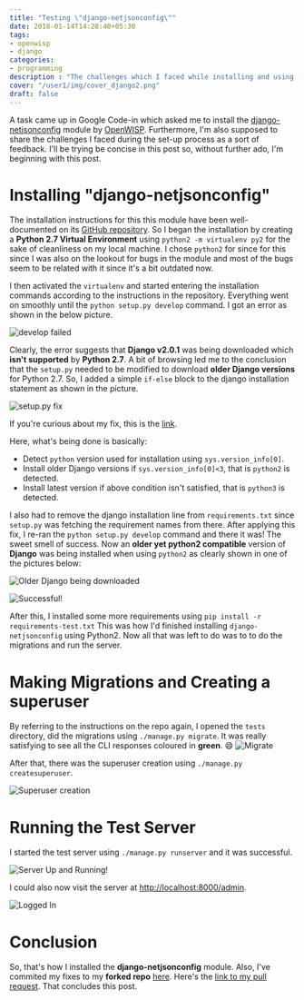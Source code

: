```yaml
---
title: "Testing \"django-netjsonconfig\""
date: 2018-01-14T14:28:40+05:30
tags:
- openwisp
- django
categories:
- programming
description : "The challenges which I faced while installing and using **django-netjsonconfig**. "
cover: "/user1/img/cover_django2.png"
draft: false
---
```


A task came up in Google Code-in which asked me to install the
[django-netjsonconfig](https://github.com/openwisp/django-netjsonconfig)
module by
[OpenWISP](https://www.openwisp.org).
Furthermore, I'm also supposed to share the
challenges I faced during the set-up process as a sort of feedback. I'll be trying
be concise in this post so, without further ado, I'm beginning with this post.

# Installing "django-netjsonconfig"
The installation instructions for this this module have been well-documented on its
[GitHub repository](https://github.com/openwisp/django-netjsonconfig#installing-for-development).
So I began the installation by creating a **Python 2.7 Virtual Environment** using
`python2 -m virtualenv py2` for the sake of cleanliness on my local machine. I chose
`python2` for since for this since I was also on the lookout for bugs in the module and
most of the bugs seem to be related with it since it's a bit outdated now.

I then activated the `virtualenv` and started entering the installation commands
according to the instructions in the repository. Everything went on smoothly until
the `python setup.py develop` command. I got an error as shown in the below picture.

![develop failed](../img/django2.png)

Clearly, the error suggests that **Django v2.0.1** was being downloaded which
**isn't supported** by **Python 2.7**. A bit of browsing led me to the conclusion
that the `setup.py` needed to be modified to download **older Django versions** for
Python 2.7. So, I added a simple `if-else` block to the django installation statement
as shown in the picture.

![setup.py fix](../img/my-fix.png)

If you're curious about my fix,  this is the
[link](https://github.com/UtkarshVerma/django-netjsonconfig/commit/1575acbbc719e539cd8ecbffc761d8b9c2023d56).

Here, what's being done is basically:

- Detect `python` version used for installation using `sys.version_info[0]`.
- Install older Django versions if `sys.version_info[0]<3`, that is `python2` is detected.
- Install latest version if above condition isn't satisfied, that is `python3` is detected.

I also had to remove the django installation line from `requirements.txt` since `setup.py`
was fetching the requirement names from there. After applying this fix, I re-ran the
`python setup.py develop` command and there it was! The sweet smell of success. Now
an **older yet python2 compatible** version of **Django** was being installed when
using `python2` as clearly shown in one of the pictures below:

![Older Django being downloaded](../img/django-v-fixed.png)

![Successful!](../img/Success.png)

After this, I installed some more requirements using `pip install -r requirements-test.txt`
This was how I'd finished installing `django-netjsonconfig` using Python2. Now all that was
left to do was to to do the migrations and run the server.

# Making Migrations and Creating a superuser
By referring to the instructions on the repo again, I opened the `tests` directory,
did the migrations using `./manage.py migrate`. It was really satisfying to see all
the CLI responses coloured in **green**. :smile:
![Migrate](../img/migrate.png)

After that, there was the superuser creation using `./manage.py createsuperuser`.

![Superuser creation](../img/superuser.png)

# Running the Test Server
I started the test server using `./manage.py runserver` and it was successful. 

![Server Up and Running!](../img/up-and-running.png)

I could also now visit the server at
[http://localhost:8000/admin](http://localhost/admin).   

![Logged In](../img/logged-in.png)

# Conclusion
So, that's how I installed the **django-netjsonconfig** module.
Also, I've commited my fixes to my **forked repo**
[here](https://github.com/UtkarshVerma/django-netjsonconfig).
Here's the
[link to my pull request](https://github.com/openwisp/django-netjsonconfig/pull/71).
That concludes this post.








